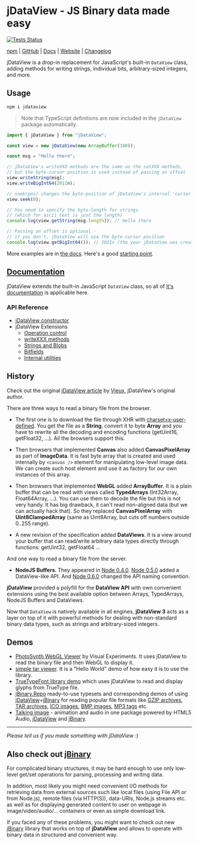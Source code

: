 # jDataView - JS Binary data made easy

[![Tests Status](https://github.com/jdataview/jdataview/actions/workflows/run-tests.yml/badge.svg)](https://github.com/jDataView/jDataView/actions/workflows/run-tests.yml)

[npm](https://www.npmjs.com/package/jdataview) | [GitHub](https://github.com/jDataView/jDataView/) | [Docs](https://github.com/jDataView/jDataView/wiki) | [Website](https://jdataview.github.io/jDataView/) | [Changelog](https://github.com/jDataView/jDataView/blob/master/CHANGELOG.md)

jDataView is a drop-in replacement for JavaScript's built-in `DataView` class,  adding methods for writing strings, individual bits, arbitrary-sized integers, and more.

## Usage

```bash
npm i jdataview
```
> Note that TypeScript definitions are now included in the `jDataView` package automatically.
```ts
import { jDataView } from "jDataView";

const view = new jDataView(new ArrayBuffer(100));

const msg = "Hello there";

// jDataView's writeXXX methods are the same as the setXXX methods,
// but the byte-cursor position is used instead of passing an offset
view.writeString(msg);
view.writeBigInt64(2011n);

// seek(pos) changes the byte-position of jDataView's internal 'cursor' 
view.seek(0);

// You need to specify the byte-length for strings
// (which for ascii text is just the length)
console.log(view.getString(msg.length)); // Hello there

// Passing an offset is optional -
// if you don't, jDataView will use the byte-cursor position
console.log(view.getBigInt64()); // 2011n (the year jDataView was created)
```
More examples are in [the docs](https://github.com/jDataView/jDataView/wiki). Here's a good [starting point](https://github.com/jDataView/jDataView/wiki/Example).

## [Documentation](https://github.com/jDataView/jDataView/wiki)
jDataView extends the built-in JavaScript `DataView` class, so all of [it's documentation](https://developer.mozilla.org/en-US/docs/Web/JavaScript/Reference/Global_Objects/DataView) is applicable here. 

### API Reference

  * [jDataView constructor](https://github.com/jDataView/jDataView/wiki/jDataView-constructor)
  * jDataView Extensions
    * [Operation control](https://github.com/jDataView/jDataView/wiki/Operation-control)
    * [writeXXX methods](https://github.com/jDataView/jDataView/wiki/writeXXX-methods)
    * [Strings and Blobs](https://github.com/jDataView/jDataView/wiki/Strings-and-Blobs)
    * [Bitfields](https://github.com/jDataView/jDataView/wiki/Bitfields)
    * [Internal utilities](https://github.com/jDataView/jDataView/wiki/Internal-utilities)


## History

Check out the original [jDataView article](https://blog.vjeux.com/2011/javascript/jdataview-read-binary-file.html) by [Vjeux](https://github.com/vjeux), jDataView's original author.

There are three ways to read a binary file from the browser.

* The first one is to download the file through XHR with [charset=x-user-defined](https://developer.mozilla.org/en/using_xmlhttprequest#Receiving_binary_data). You get the file as a **String**, convert it to byte **Array** and you have to rewrite all the decoding and encoding functions (getUint16, getFloat32, ...). All the browsers support this.

* Then browsers that implemented **Canvas** also added **CanvasPixelArray** as part of **ImageData**. It is fast byte array that is created and used internally by `<canvas />` element for manipulating low-level image data. We can create such host element and use it as factory for our own instances of this array.

* Then browsers that implemented **WebGL** added **ArrayBuffer**. It is a plain buffer that can be read with views called **TypedArrays** (Int32Array, Float64Array, ...). You can use them to decode the file but this is not very handy. It has big drawback, it can't read non-aligned data (but we can actually hack that). So they replaced **CanvasPixelArray** with **Uint8ClampedArray** (same as Uint8Array, but cuts off numbers outside 0..255 range).

* A new revision of the specification added **DataViews**. It is a view around your buffer that can read/write arbitrary data types directly through functions: getUint32, getFloat64 ...

And one way to read a binary file from the server.

* **NodeJS Buffers**. They appeared in [Node 0.4.0](http://nodejs.org/docs/v0.4.0/api/buffers.html). [Node 0.5.0](http://nodejs.org/docs/v0.5.0/api/buffers.html) added a DataView-like API. And [Node 0.6.0](http://nodejs.org/docs/v0.6.0/api/buffers.html) changed the API naming convention.

**jDataView** provided a polyfill for the **DataView API** with own convenient extensions using the best available option between Arrays, TypedArrays, NodeJS Buffers and DataViews.

Now that `DataView` is natively available in all engines, **jDataView 3** acts as a layer on top of it with powerful methods for dealing with non-standard binary data types, such as strings and arbitrary-sized integers.

## Demos

- [PhotoSynth WebGL Viewer](http://www.visual-experiments.com/2011/04/05/photosynth-webgl-viewer/) by Visual Experiments. It uses jDataView to read the binary file and then WebGL to display it.
- [simple tar viewer](http://jdataview.github.io/jDataView/untar/). It is a "Hello World" demo of how easy it is to use the library.
- [TrueTypeFont library demo](http://ynakajima.github.io/ttf.js/demo/glyflist/) which uses jDataView to read and display glyphs from TrueType file.
- [jBinary.Repo](https://jdataview.github.io/jBinary.Repo) ready-to-use typesets and corresponding demos of using
[jDataView](https://github.com/jDataView/jDataView)+[jBinary](https://github.com/jDataView/jBinary)
for reading popular file formats like
[GZIP archives](https://jdataview.github.io/jBinary.Repo/demo/#gzip),
[TAR archives](https://jdataview.github.io/jBinary.Repo/demo/#tar),
[ICO images](https://jdataview.github.io/jBinary.Repo/demo/#ico),
[BMP images](https://jdataview.github.io/jBinary.Repo/demo/#bmp),
[MP3 tags](https://jdataview.github.io/jBinary.Repo/demo/#mp3)
etc.
- [Talking image](http://hacksparrow.github.io/talking-image/) - animation and audio in one package powered by
HTML5 Audio, [jDataView](https://github.com/jDataView/jDataView) and [jBinary](https://github.com/jDataView/jBinary).

---

*Please tell us if you made something with jDataView :)*


## Also check out [jBinary](https://github.com/jDataView/jBinary)


For complicated binary structures, it may be hard enough to use only low-level get/set operations for parsing,
processing and writing data.

In addition, most likely you might need convenient I/O methods for retrieving data from external sources such like
local files (using File API or from Node.js), remote files (via HTTP(S)), data-URIs, Node.js streams etc. as well
as for displaying generated content to user on webpage in image/video/audio/... containers
or even as simple download link.

If you faced any of these problems, you might want to check out new [jBinary](https://github.com/jDataView/jBinary)
library that works on top of **jDataView** and allows to operate with binary data in structured and convenient way.
